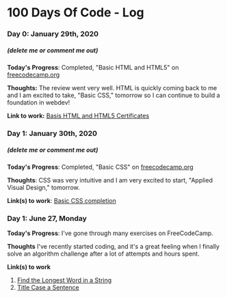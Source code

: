 # 100 Days Of Code - Log

### Day 0: January 29th, 2020
##### (delete me or comment me out)

**Today's Progress**: Completed, "Basic HTML and HTML5" on [freecodecamp.org](https://freecodecamp.org/learn)

**Thoughts:** The review went very well. HTML is quickly coming back to me and I am excited to take, "Basic CSS," tomorrow so I can continue to build a foundation in webdev!

**Link to work:** [Basis HTML and HTML5 Certificates](https://www.freecodecamp.org/linesliftlearn)

### Day 1: January 30th, 2020
##### (delete me or comment me out)

**Today's Progress**: Completed, "Basic CSS" on [freecodecamp.org](https://freecodecamp.org/learn)

**Thoughts**: CSS was very intuitive and I am very excited to start, "Applied Visual Design," tomorrow. 

**Link(s) to work**: [Basic CSS completion](https://www.freecodecamp.org/linesliftlearn)


### Day 1: June 27, Monday

**Today's Progress**: I've gone through many exercises on FreeCodeCamp.

**Thoughts** I've recently started coding, and it's a great feeling when I finally solve an algorithm challenge after a lot of attempts and hours spent.

**Link(s) to work**
1. [Find the Longest Word in a String](https://www.freecodecamp.com/challenges/find-the-longest-word-in-a-string)
2. [Title Case a Sentence](https://www.freecodecamp.com/challenges/title-case-a-sentence)
